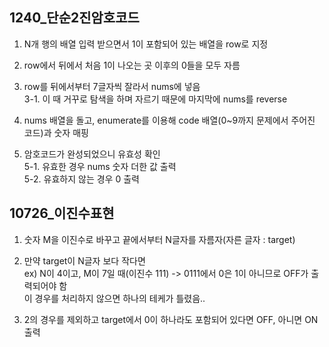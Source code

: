 ## 1240_단순2진암호코드
1. N개 행의 배열 입력 받으면서 1이 포함되어 있는 배열을 row로 지정
2. row에서 뒤에서 처음 1이 나오는 곳 이후의 0들을 모두 자름
3. row를 뒤에서부터 7글자씩 잘라서 nums에 넣음 <br>
3-1. 이 때 거꾸로 탐색을 하며 자르기 때문에 마지막에 nums를 reverse <br>
   
4. nums 배열을 돌고, enumerate를 이용해 code 배열(0~9까지 문제에서 주어진 코드)과 숫자 매핑
5. 암호코드가 완성되었으니 유효성 확인<br>
5-1. 유효한 경우 nums 숫자 더한 값 출력<br>
   5-2. 유효하지 않는 경우 0 출력
   
## 10726_이진수표현
1. 숫자 M을 이진수로 바꾸고 끝에서부터 N글자를 자름자(자른 글자 : target)
2. 만약 target이 N글자 보다 작다면<br>
ex) N이 4이고, M이 7일 때(이진수 111) -> 0111에서 0은 1이 아니므로 OFF가 출력되어야 함<br>
   이 경우를 처리하지 않으면 하나의 테케가 틀렸음..<br>
   
3. 2의 경우를 제외하고 target에서 0이 하나라도 포함되어 있다면 OFF, 아니면 ON 출력


